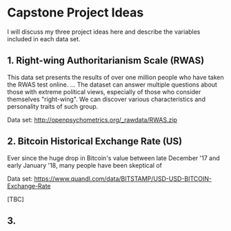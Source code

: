 # Capstone Project Ideas

I will discuss my three project ideas here and describe the variables included in each data set. 

## 1. Right-wing Authoritarianism Scale (RWAS)

This data set presents the results of over one million people who have taken the RWAS test online. 
...
The dataset can answer multiple questions about those with extreme political views, especially of those who consider themselves "right-wing". We can discover various characteristics and personality traits of such group. 

Data set: http://openpsychometrics.org/_rawdata/RWAS.zip

## 2. Bitcoin Historical Exchange Rate (US)

Ever since the huge drop in Bitcoin's value between late December '17 and early January '18, many people have been skeptical of 

Data set: https://www.quandl.com/data/BITSTAMP/USD-USD-BITCOIN-Exchange-Rate

[TBC]

## 3. 
